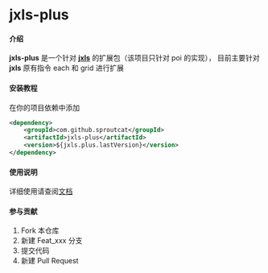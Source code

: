 # jxls-plus

#### 介绍

**jxls-plus** 是一个针对 [**jxls**](https://bitbucket.org/leonate/jxls/src/master/) 的扩展包（该项目只针对 poi 的实现），
目前主要针对 **jxls** 原有指令 each 和 grid 进行扩展

#### 安装教程

在你的项目依赖中添加

```xml
<dependency>
    <groupId>com.github.sproutcat</groupId>
    <artifactId>jxls-plus</artifactId>
    <version>${jxls.plus.lastVersion}</version>
</dependency>
```

#### 使用说明

详细使用请查阅[文档](docs/src/SUMMARY.md)

#### 参与贡献

1. Fork 本仓库
2. 新建 Feat_xxx 分支
3. 提交代码
4. 新建 Pull Request

